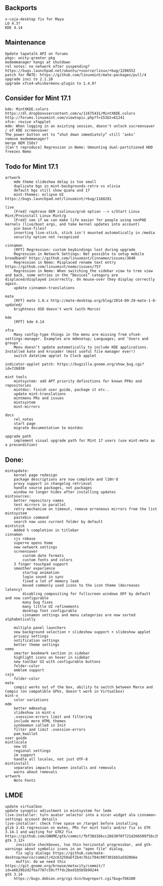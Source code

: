 Backports
---------
	x-caja-desktop fix for Maya
	LO 4.3?
	KDE 4.14

Maintenance
-----------
	Update tapatalk API on forums
	pkgs: unity-greeter pkg
	modemmanager hangs at shutdown
	rel notes: no network after suspending? https://bugs.launchpad.net/ubuntu/+source/linux/+bug/1286552	
	patch for MATE: https://github.com/linuxmint/mate-packages/pull/4
	upgrade inxi to 2.1.28
	upgrade xfce4-whiskermenu-plugin to 1.4.0?

Consider for Mint 17.1
----------------------
	kde: MintXKDE.colors https://dl.dropboxusercontent.com/u/11675431/MintXKDE.colors http://forums.linuxmint.com/viewtopic.php?f=153&t=61241
	xfce: revive xfapplet
	mdm: When logging in an existing session, doesn't unlock xscreensaver / of KDE screensaver
	The power button set to “shut down immediately” still ‘asks’
	remove modemmanager?
	merge OEM ISOs?
	[Can't reproduce] Regression in Nemo: Umounting dual-partitioned HDD freezes Nemo

Todo for Mint 17.1
------------------

	artwork
		mdm theme slideshow delay is too small
		duplicate bgs in mint-backgrounds-retro vs olivia
		default bgs still show qiana and 17
		mint-themes: eclipse UI https://bugs.launchpad.net/linuxmint/+bug/1168281

	live
		[Fred] rephrase OEM isolinux/grub option --> s/Start Linux Mint/Preinstall Linux Mint/g
		[Fred] see if we can make life easier for people using nonPAE kernels (live/boot args, and take kernel updates into account)
		pin base-files?
		inserting live-stick, stick isn't mounted automatically in /media
		security option not recognized

	cinnamon
		[RFT] Regression: custom keybindings lost during upgrade		
		Regression in Network Settings: Not possible to setup mobile broadband? https://github.com/linuxmint/Cinnamon/issues/3640
		Regression in Nemo: Misplaced rename text entry https://github.com/linuxmint/nemo/issues/757
		Regression in Nemo: When switching the sidebar view to tree view and back, some entries in the “Devices” category are displaced/displayed incorrectly. On mouse-over they display correctly again.
		update cinnamon-translations
			
	mate
		[RFT] mate 1.8.x http://mate-desktop.org/blog/2014-09-29-mate-1-8-updated/
		brightness OSD doesn't work (with Marco)

	kde
		[RFT] kde 4.14

	xfce
		Many config-type things in the menu are missing from xfce4-settings-manager. Examples are mdmsetup; Languages; and ‘Users and groups’.
		Menu doesn’t update automatically to include KDE applications. Installed kate and krusader (most useful file manager ever!)
		switch datetime applet to Clock applet	

	indicator-applet patch: https://bugzilla.gnome.org/show_bug.cgi?id=726030	
		
	mint tools		
		mintsystem: add APT priority definitions for known PPAs and repositories
		mintdoc: finish user guide, package it etc..
		update mint-translations
		mintmenu PRs and issues
		mintsystem
		mint-mirrors
	
	docs
		rel_notes
		start page
		migrate documentation to mintdoc
		
	upgrade path
		implement visual upgrade path for Mint 17 users (use mint-meta as a precondition)		

Done:
-----
	mintupdate:
		kernel page redesign
		package descriptions are now complete and l10n'd
		proxy support in changelog retrieval
		handle source packages, not packages
		window no longer hides after installing updates
	mintsources:
		better repository names
		test mirrors in parallel
		retry mechanism on timeout, remove erroneous mirrors from the list
	mintsystem
		pastebin command
		search now uses current folder by default
	mintstick
		Added % completion in titlebar
	cinnamon
		cjs rebase
		super+e opens home
		new network settings
		screensaver
			custom date formats
			custom fonts and colors
		3 finger touchpad support
		smoother experience
			startup animation
			login sound in sync
			fixed a lot of memory leak
			moved commonly used icons to the icon theme (decreases latency)
			disabling compositing for fullscreen windows OFF by default and now configurable				
			many bug fixes
			many little UI refinements
			desktop font configurable
			cinnamon settings and menu categories are now sorted alphabetically

		multiple panel launchers
		new background selection + slideshow support + slideshow applet			
		privacy settings
		notification settings
		better theme settings						
	nemo
		smarter bookmark section in sidebar
		highlight icons on hover in sidebar
		new toolbar UI with configurable buttons
		folder-color
		emblem support
	caja
		folder-color
	mate
		compiz works out of the box, ability to switch between Marco and Compiz (on compatible GPUs, doesn't work in Virtualbox)
	mint-x
		color variations
	mdm
		better mdmsetup
		slideshow in mint-x
		.xsession-errors limit and filtering			
		include more HTML themes
		syndaemon called in Init
		filter and limit .xsession-errors
		pam_kwallet			
	user guide
	mintlocale
		new UI
		regional settings
		im support
		handle all locales, not just UTF-8
	mintinstall
		separates impacts between installs and removals
		warns about removals
	artwork
		Noto Fonts

LMDE
----
	update virtualbox
	update synaptic adjustment in mintsystem for lmde
	live-installer: turn avatar selector into a nicer widget ala cinnamon-settings account details
	live-installer: check free space on /target before installing
	glib 2.41 regression on mutex, PRs for mint tools and/or fix in GTK 3.14.1 and waiting for GTK2 fix https://github.com/GNOME/gtk/commit/fbf38d16bcc26630f0f721d266509f5bc292f606
	gtk 3.12+
		 invisible checkboxes, too thin horizontal progressbar, and gtk-warnings about symbolic icons in an "open file" dialog.
		 fix ugly dialogs https://github.com/mate-desktop/marco/commit/42c63250abf2b4c7b1c704c907301bb5a5920b6e
		 muffin: do we need this https://git.gnome.org/browse/metacity/commit/?id=a6b29b2d2f6a7787c59cfffdc2bed1b5b5b99244	
	gtk 3.14
		https://bugs.debian.org/cgi-bin/bugreport.cgi?bug=766100